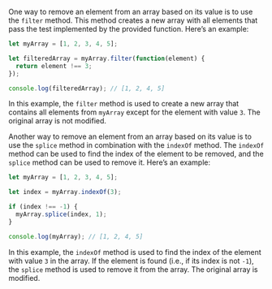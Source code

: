 One way to remove an element from an array based on its value is to use the `filter` method. This method creates a new array with all elements that pass the test implemented by the provided function. Here’s an example:

```javascript
let myArray = [1, 2, 3, 4, 5];

let filteredArray = myArray.filter(function(element) {
  return element !== 3;
});

console.log(filteredArray); // [1, 2, 4, 5]
```


In this example, the `filter` method is used to create a new array that contains all elements from `myArray` except for the element with value `3`. The original array is not modified.

Another way to remove an element from an array based on its value is to use the `splice` method in combination with the `indexOf` method. The `indexOf` method can be used to find the index of the element to be removed, and the `splice` method can be used to remove it. Here’s an example:

```javascript
let myArray = [1, 2, 3, 4, 5];

let index = myArray.indexOf(3);

if (index !== -1) {
  myArray.splice(index, 1);
}

console.log(myArray); // [1, 2, 4, 5]
```



In this example, the `indexOf` method is used to find the index of the element with value `3` in the array. If the element is found (i.e., if its index is not `-1`), the `splice` method is used to remove it from the array. The original array is modified.
